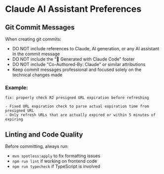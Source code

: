 # Claude AI Assistant Preferences

## Git Commit Messages

When creating git commits:
- DO NOT include references to Claude, AI generation, or any AI assistant in the commit message
- DO NOT include the "🤖 Generated with Claude Code" footer
- DO NOT include "Co-Authored-By: Claude" or similar attributions
- Keep commit messages professional and focused solely on the technical changes made

### Example:
```
fix: properly check R2 presigned URL expiration before refreshing

- Fixed URL expiration check to parse actual expiration time from presigned URL
- Only refresh URLs that are actually expired or within 5 minutes of expiring
```

## Linting and Code Quality

Before committing, always run:
- `mvn spotless:apply` to fix formatting issues
- `npm run lint` if working on frontend code
- `npm run typecheck` if TypeScript is involved